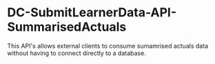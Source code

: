 # DC-SubmitLearnerData-API-SummarisedActuals
This API's allows external clients to consume sumamrised actuals data without having to connect directly to a database.
